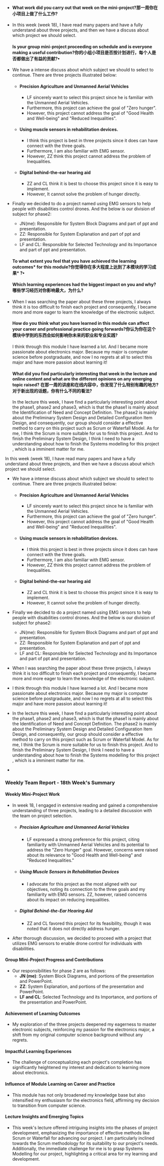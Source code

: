 - #### What work did you carry out that week on the mini-project?那一周你在小项目上做了什么工作?

- In this week (week 18), I have read many papers and have a fully understand about three projects, and then we have a discuss about which project we should select. 

  #### Is your group mini-project proceeding on schedule and is everyone making a useful contribution?你的小组小项目是否按计划进行，每个人是否都做出了有益的贡献?•

- We have a intense discuss about which subject we should to select to continue. There are three projects illustrated below:	

  - #### Precision Agriculture and Unmanned Aerial Vehicles

    - LF sincerely want to select this project since he is familiar with the Unmanned Aerial Vehicles.
    - Furthermore, this project can achieve the goal of "Zero hunger".
    - However, this project cannot address the goal of "Good Health and Well-being" and "Reduced Inequalities".

  - #### Using muscle sensors in rehabilitation devices.

    - I think this project is best in three projects since it does can have connect with the three goals.
    - Furthermore, I am also familiar with EMG sensor.
    - However, ZZ think this project cannot address the problem of Inequalities.

  - #### Digital behind-the-ear hearing aid

    - ZZ and CL think it is best to choose this project since it is easy to implement.
    - However, It cannot solve the problem of hunger directly.

- Finally we decided to do a project named using EMG sensors to help people with disabilities control drones. And the below is our division of subject for phase2:

  - JN(me): Responsible for System Block Diagrams and part of ppt and presentation.
  - ZZ: Responsible for System Explanation and part of ppt and presentation.
  - LF and CL:  Responsible for Selected Technology and its Importance and part of ppt and presentation.

  #### To what extent you feel that you have achieved the learning outcomes* for this module?你觉得你在多大程度上达到了本模块的学习成果* ?•

  

  #### Which learning experiences had the biggest impact on you and why?哪些学习经历对你影响最大，为什么?

- When I was searching the paper about these three projects, I always think it is too difficult to finish each project and consequently, I became more and more eager to learn the knowledge of the electronic subject.

  #### How do you think what you have learned in this module can affect your career and professional practice going forwards?你认为你在这个模块中学到的东西会如何影响你未来的职业和专业实践?

  I think through this module I have learned a lot. And I became more passionate about electronics major. Because my major is computer science before postgraduate, and now I no regrets at all to select this major and have more passion about learning it!

  #### What did you find particularly interesting that week in the lecture and online content and what are the different opinions on any emerging topic raised? 在那一周的讲座和在线内容中，你发现了什么特别有趣的地方?对于新出现的话题，你有什么不同的看法?

  In the lecture this week, I have find a particularly interesting point about the phase1, phase2 and phase3, which is that the phase1 is mainly about the Identification of Need and Concept Definition. The phase2 is mainly about the Preliminary System Design and Detailed Configuration Item Design, and consequently, our group should consider a effective method to carry on this project such as Scrum or Waterfall Model. As for me, I think the Scrum is more suitable for us to finish this project. And to finish the Preliminary System Design, I think I need to have a understanding about how to finish the Systems modelling for this project , which is a imminent matter for me. 



In this week (week 18), I have read many papers and have a fully understand about three projects, and then we have a discuss about which project we should select. 

- We have a intense discuss about which subject we should to select to continue. There are three projects illustrated below:	

  - #### Precision Agriculture and Unmanned Aerial Vehicles

    - LF sincerely want to select this project since he is familiar with the Unmanned Aerial Vehicles.
    - Furthermore, this project can achieve the goal of "Zero hunger".
    - However, this project cannot address the goal of "Good Health and Well-being" and "Reduced Inequalities".

  - #### Using muscle sensors in rehabilitation devices.

    - I think this project is best in three projects since it does can have connect with the three goals.
    - Furthermore, I am also familiar with EMG sensor.
    - However, ZZ think this project cannot address the problem of Inequalities.

  - #### Digital behind-the-ear hearing aid

    - ZZ and CL think it is best to choose this project since it is easy to implement.
    - However, It cannot solve the problem of hunger directly.

- Finally we decided to do a project named using EMG sensors to help people with disabilities control drones. And the below is our division of subject for phase2:

  - JN(me): Responsible for System Block Diagrams and part of ppt and presentation.
  - ZZ: Responsible for System Explanation and part of ppt and presentation.
  - LF and CL:  Responsible for Selected Technology and its Importance and part of ppt and presentation.

- When I was searching the paper about these three projects, I always think it is too difficult to finish each project and consequently, I became more and more eager to learn the knowledge of the electronic subject.

- I think through this module I have learned a lot. And I became more passionate about electronics major. Because my major is computer science before postgraduate, and now I no regrets at all to select this major and have more passion about learning it!

- In the lecture this week, I have find a particularly interesting point about the phase1, phase2 and phase3, which is that the phase1 is mainly about the Identification of Need and Concept Definition. The phase2 is mainly about the Preliminary System Design and Detailed Configuration Item Design, and consequently, our group should consider a effective method to carry on this project such as Scrum or Waterfall Model. As for me, I think the Scrum is more suitable for us to finish this project. And to finish the Preliminary System Design, I think I need to have a understanding about how to finish the Systems modelling for this project , which is a imminent matter for me. 

- 



### **Weekly Team Report - 18th Week's Summary**

#### **Weekly Mini-Project Work**

- In week 18, I engaged in extensive reading and gained a comprehensive understanding of three projects, leading to a detailed discussion with the team on project selection.

  - ##### Precision Agriculture and Unmanned Aerial Vehicles

    - LF expressed a strong preference for this project, citing familiarity with Unmanned Aerial Vehicles and its potential to address the "Zero Hunger" goal. However, concerns were raised about its relevance to "Good Health and Well-being" and "Reduced Inequalities."

  - ##### Using Muscle Sensors in Rehabilitation Devices

    - I advocate for this project as the most aligned with our objectives, noting its connection to the three goals and my familiarity with EMG sensors. ZZ, however, raised concerns about its impact on reducing inequalities.

  - ##### Digital Behind-the-Ear Hearing Aid

    - ZZ and CL favored this project for its feasibility, though it was noted that it does not directly address hunger.

- After thorough discussion, we decided to proceed with a project that utilizes EMG sensors to enable drone control for individuals with disabilities.

#### **Group Mini-Project Progress and Contributions**

- Our responsibilities for phase 2 are as follows:
  - **JN (me)**: System Block Diagrams, and portions of the presentation and PowerPoint.
  - **ZZ**: System Explanation, and portions of the presentation and PowerPoint.
  - **LF and CL**: Selected Technology and its Importance, and portions of the presentation and PowerPoint.

#### **Achievement of Learning Outcomes**

- My exploration of the three projects deepened my eagerness to master electronic subjects, reinforcing my passion for the electronics major, a shift from my original computer science background without any regrets.

#### **Impactful Learning Experiences**

- The challenge of conceptualizing each project's completion has significantly heightened my interest and dedication to learning more about electronics.

#### **Influence of Module Learning on Career and Practice**

- This module has not only broadened my knowledge base but also intensified my enthusiasm for the electronics field, affirming my decision to transition from computer science.

#### **Lecture Insights and Emerging Topics**

- This week's lecture offered intriguing insights into the phases of project development, emphasizing the importance of effective methods like Scrum or Waterfall for advancing our project. I am particularly inclined towards the Scrum methodology for its suitability to our project's needs. Additionally, the immediate challenge for me is to grasp Systems Modelling for our project, highlighting a critical area for my learning and development.

